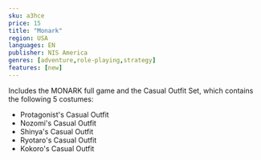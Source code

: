 ```yaml
---
sku: a3hce
price: 15
title: "Monark"
region: USA
languages: EN
publisher: NIS America
genres: [adventure,role-playing,strategy]
features: [new]
---
```

Includes the MONARK full game and the Casual Outfit Set, which contains the following 5 costumes:

- Protagonist's Casual Outfit
- Nozomi's Casual Outfit
- Shinya's Casual Outfit
- Ryotaro's Casual Outfit
- Kokoro's Casual Outfit